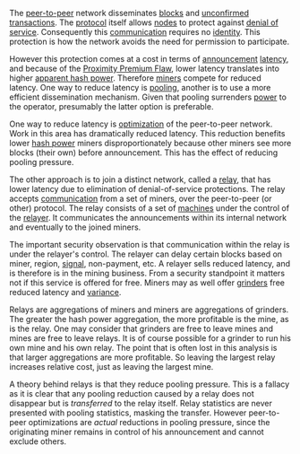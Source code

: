 The [peer-to-peer](Glossary#peer-to-peer) network disseminates [blocks](Glossary#block) and [unconfirmed](Glossary#unconfirmed) [transactions](Glossary#transaction). The [protocol](Glossary#protocol) itself allows [nodes](Glossary#node) to protect against [denial of service](Glossary#denial-of-service). Consequently this [communication](Glossary#communication) requires no [identity](Glossary#identity). This protection is how the network avoids the need for permission to participate.

However this protection comes at a cost in terms of [announcement](Glossary#announcement) [latency](Glossary#latency), and because of the [Proximity Premium Flaw](Proximity-Premium-Flaw), lower latency translates into higher [apparent hash power](Glossary#apparent-hash-power). Therefore [miners](Glossary#miner) compete for reduced latency. One way to reduce latency is [pooling](Glossary#pooling), another is to use a more efficient dissemination mechanism. Given that pooling surrenders [power](Glossary#power) to the operator, presumably the latter option is preferable.

One way to reduce latency is [optimization](Glossary#optimization) of the peer-to-peer network. Work in this area has dramatically reduced latency. This reduction benefits lower [hash power](Glossary#hash-power) miners disproportionately because other miners see more blocks (their own) before announcement. This has the effect of reducing pooling pressure.

The other approach is to join a distinct network, called a [relay](Glossary#relay), that has lower latency due to elimination of denial-of-service protections. The relay accepts [communication](Glossary#communication) from a set of miners, over the peer-to-peer (or other) protocol. The relay consists of a set of [machines](Glossary#machine) under the control of the [relayer](Glossary#relayer). It communicates the announcements within its internal network and eventually to the joined miners.

The important security observation is that communication within the relay is under the relayer's control. The relayer can delay certain blocks based on miner, region, [signal](Glossary#signal), non-payment, etc. A relayer sells reduced latency, and is therefore is in the mining business. From a security standpoint it matters not if this service is offered for free. Miners may as well offer [grinders](Glossary#grinder) free reduced latency and [variance](Glossary#variance).

Relays are aggregations of miners and miners are aggregations of grinders. The greater the hash power aggregation, the more profitable is the mine, as is the relay. One may consider that grinders are free to leave mines and mines are free to leave relays. It is of course possible for a grinder to run his own mine and his own relay. The point that is often lost in this analysis is that larger aggregations are more profitable. So leaving the largest relay increases relative cost, just as leaving the largest mine.

A theory behind relays is that they reduce pooling pressure. This is a fallacy as it is clear that any pooling reduction caused by a relay does not disappear but is *transferred* to the relay itself. Relay statistics are never presented with pooling statistics, masking the transfer. However peer-to-peer optimizations are *actual* reductions in pooling pressure, since the originating miner remains in control of his announcement and cannot exclude others.
